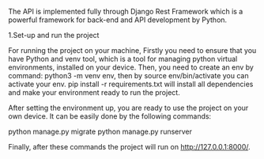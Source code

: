 The API is implemented fully through Django Rest Framework which is a powerful framework for back-end and API development by Python.

1.Set-up and run the project

For running the project on your machine, Firstly you need to ensure that you have Python and venv tool, which is a tool for managing python virtual environments, installed on your device. Then, you need to create an env by command: python3 -m venv env, then by source env/bin/activate you can activate your env. pip install -r requirements.txt will install all dependencies and make your environment ready to run the project.

After setting the environment up, you are ready to use the project on your own device. It can be easily done by the following commands:

python manage.py migrate
python manage.py runserver

Finally, after these commands the project will run on http://127.0.0.1:8000/.
